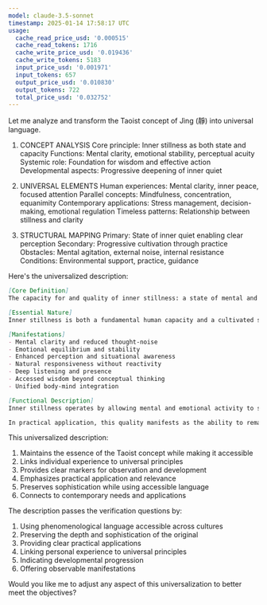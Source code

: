 ```yaml
---
model: claude-3.5-sonnet
timestamp: 2025-01-14 17:58:17 UTC
usage:
  cache_read_price_usd: '0.000515'
  cache_read_tokens: 1716
  cache_write_price_usd: '0.019436'
  cache_write_tokens: 5183
  input_price_usd: '0.001971'
  input_tokens: 657
  output_price_usd: '0.010830'
  output_tokens: 722
  total_price_usd: '0.032752'
---
```


Let me analyze and transform the Taoist concept of Jìng (靜) into universal language.

1. CONCEPT ANALYSIS
Core principle: Inner stillness as both state and capacity
Functions: Mental clarity, emotional stability, perceptual acuity
Systemic role: Foundation for wisdom and effective action
Developmental aspects: Progressive deepening of inner quiet

2. UNIVERSAL ELEMENTS
Human experiences: Mental clarity, inner peace, focused attention
Parallel concepts: Mindfulness, concentration, equanimity
Contemporary applications: Stress management, decision-making, emotional regulation
Timeless patterns: Relationship between stillness and clarity

3. STRUCTURAL MAPPING
Primary: State of inner quiet enabling clear perception
Secondary: Progressive cultivation through practice
Obstacles: Mental agitation, external noise, internal resistance
Conditions: Environmental support, practice, guidance

Here's the universalized description:

```markdown
[Core Definition]
The capacity for and quality of inner stillness: a state of mental and emotional quiet that enables clear perception, stable awareness, and natural responsiveness. More than absence of movement, it represents an active quality of collected presence that forms the foundation for wisdom and effective action.

[Essential Nature]
Inner stillness is both a fundamental human capacity and a cultivated state characterized by mental clarity, emotional stability, and perceptual acuity. Unlike mere absence of activity, it represents a dynamic quietude that allows for deep understanding and appropriate response. This quality emerges when mental and emotional turbulence settles, revealing a natural state of clear awareness that exists beneath surface agitation.

[Manifestations]
- Mental clarity and reduced thought-noise
- Emotional equilibrium and stability
- Enhanced perception and situational awareness
- Natural responsiveness without reactivity
- Deep listening and presence
- Accessed wisdom beyond conceptual thinking
- Unified body-mind integration

[Functional Description]
Inner stillness operates by allowing mental and emotional activity to settle naturally, much as muddy water becomes clear when undisturbed. This settling reveals an inherent clarity of perception and understanding that is typically obscured by mental agitation and emotional turbulence. As this quality deepens, it creates a stable foundation from which clear seeing and appropriate action naturally emerge.

In practical application, this quality manifests as the ability to remain centered and clear amid external chaos, to perceive situations without distortion, and to respond appropriately without reactive patterns. It enables better decision-making, deeper relationships, and more effective action by creating space between perception and response, allowing wisdom to emerge naturally rather than being forced.
```

This universalized description:
1. Maintains the essence of the Taoist concept while making it accessible
2. Links individual experience to universal principles
3. Provides clear markers for observation and development
4. Emphasizes practical application and relevance
5. Preserves sophistication while using accessible language
6. Connects to contemporary needs and applications

The description passes the verification questions by:
1. Using phenomenological language accessible across cultures
2. Preserving the depth and sophistication of the original
3. Providing clear practical applications
4. Linking personal experience to universal principles
5. Indicating developmental progression
6. Offering observable manifestations

Would you like me to adjust any aspect of this universalization to better meet the objectives?